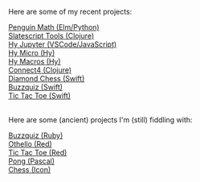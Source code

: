 Here are some of my recent projects:

<a href="/penguinmath">Penguin Math (Elm/Python)</a>
<br>
<a href="/slatescript-tools">Slatescript Tools (Clojure)</a>
<br>
<a href="/hy-jupyter">Hy Jupyter (VSCode/JavaScript)</a>
<br>
<a href="/hy-micro">Hy Micro (Hy)</a>
<br>
<a href="/hy-macros">Hy Macros (Hy)</a>
<br>
<a href="/connect4">Connect4 (Clojure)</a>
<br>
<a href="/diamondchess">Diamond Chess (Swift)</a>
<br>
<a href="/buzzquiz">Buzzquiz (Swift)</a>
<br>
<a href="/tictactoe">Tic Tac Toe (Swift)</a>

<br>Here are some (ancient) projects I'm (still) fiddling with:

<a href="/buzzquizrb">Buzzquiz (Ruby)</a>
<br>
<a href="/othello">Othello (Red)</a>
<br>
<a href="/tictactoe-red">Tic Tac Toe (Red)</a>
<br>
<a href="/pong">Pong (Pascal)</a>
<br>
<a href="/chess">Chess (Icon)</a>